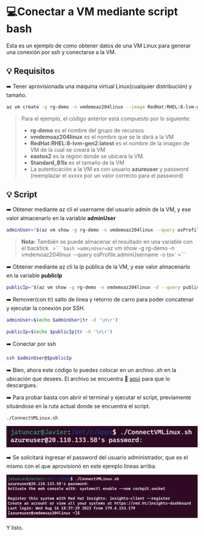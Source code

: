 # :computer:Conectar a VM mediante script bash

Esta es un ejemplo de como obtener datos de una VM Linux para generar una conexión por ssh y conectarse a la VM.

## :bulb: Requisitos

  :arrow_right: Tener aprovisionada una máquina virtual Linux(cualquier distribución) y tamaño.

  ```bash
  az vm create -g rg-demo -n vmdemoaz204linux --image RedHat:RHEL:8-lvm-gen2:latest -l eastus2 --size Standard_B1ls --public-ip-sku Basic --authentication-type password --admin-username azureuser --admin-password xxxxxxxxx
  ```
   > Para el ejemplo, el código anterior está compuesto por lo siguiente:
   >* **rg-demo** es el nombre del grupo de recursos
   >* **vmdemoaz204linux** es el nombre que se le dará a la VM
   >* **RedHat:RHEL:8-lvm-gen2:latest** es el nombre de la imagen de VM de la cual se creará la VM
   >* **eastus2** es la región donde se ubicará la VM. 
   >* **Standard_B1ls** es el tamaño de la VM
   >* La autenticación a la VM es con usuario **azureuser** y password (reemplazar el xxxxx por un valor correcto para el password)
   

## :bulb: Script

  :arrow_right: Obtener mediante az cli el username del usuario admin de la VM, y ese valor almacenarlo en la variable **adminUser**
  ```bash
  adminUser="$(az vm show -g rg-demo -n vmdemoaz204linux --query osProfile.adminUsername -o tsv)"
  ```
> **Nota:** También se puede almacenar el resultado en una variable con el backtick `
    >```bash
    >adminUser=`az vm show -g rg-demo -n vmdemoaz204linux --query osProfile.adminUsername -o tsv`
    >```

  :arrow_right: Obtener mediante az cli la ip pública de la VM, y ese valor almacenarlo en la variable **publicIp**
  ```bash
  publicIp="$(az vm show -g rg-demo -n vmdemoaz204linux -d --query publicIps -o tsv)"
  ```

  :arrow_right: Remover(con tr) salto de linea y retorno de carro para poder concatenar y ejecutar la conexión por SSH.
  ```bash
  adminUser=$(echo $adminUser|tr -d '\n\r')
  ```
  ```bash
  publicIp=$(echo $publicIp|tr -d '\n\r')
  ```

  :arrow_right: Conectar por ssh
   ```bash
  ssh $adminUser@$publicIp
  ```

   :arrow_right: Bien, ahora este código lo puedes colocar en un archivo .sh en la ubicación que desees. El archivo se encuentra :link: [aquí](https://github.com/jatuncarc/Azure/blob/master/Certificacion/AZ-204/PoC/vm/src/ConnectVMLinux.sh) para que lo descargues.

   :arrow_right: Para probar basta con abrir el terminal y ejecutar el script, previamente situándose en la ruta actual donde se encuentra el script.

  ```
  ./ConnectVMLinux.sh
  ```

  ![alt](https://github.com/jatuncarc/Azure/blob/master/Certificacion/AZ-204/img/ConnectVMLinux.png?raw=true)


  :arrow_right: Se solicitará ingresar el password del usuario administrador, que es el mismo con el que aprovisionó en este ejemplo líneas arriba.

  ![alt](https://github.com/jatuncarc/Azure/blob/master/Certificacion/AZ-204/img/ConnectVMLinuxSuccess.png?raw=true)

  Y listo.